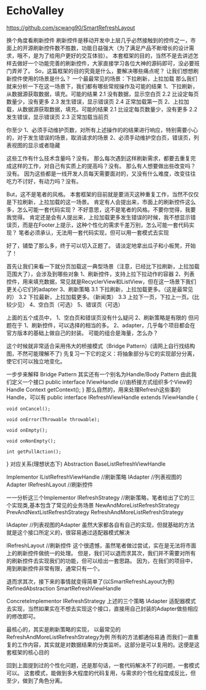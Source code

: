 # EchoValley
https://github.com/scwang90/SmartRefreshLayout

换个角度看刷新控件
刷新控件是移动开发中上层几乎必然接触到的控件之一，市面上的开源刷新控件数不胜数，功能日益强大（为了满足产品不断增长的设计需求，哦不，是为了给用户更好的交互体验）。
本套框架的目的，当然不是去讲述怎样去做好一个功能完善的刷新控件，大家直接学习各位大神的源码即可，没必要班门弄斧了。
So，这篇框架的目的究竟是什么，要解决哪些痛点呢？
让我们想想刷新控件使用的场景是什么？
一个最最常见的场景：下拉刷新，上拉加载
那么我们就来分析一下在这一场景下，我们都有哪些常规操作及可能的结果
1、下拉刷新，从数据源获取数据，填充。可能的结果
   2.1 没有数据，显示空白页
   2.2 比设定每页数量少，没有更多
   2.3 发生错误，显示错误页
   2.4 正常加载第一页
2、上拉加载，从数据源获取数据，填充。可能的结果
   2.1 比设定每页数量少，没有更多
   2.2 发生错误，显示错误页
   2.3 正常加载当前页

你至少
1、必须手动维护页数，对所有上述操作的的结果进行响应，特别需要小心的，对于发生错误的场景，取消请求的场景
2、必须手动维护空白页，错误页，列表视图的显示或者隐藏


这些工作有什么技术含量吗？没有。
那么每次遇到这样刷新需求，都要去重复完成这样的工作，对自己有实质上的提高吗？没有。
那么有人想要做出些改变吗？没有。
因为这些都是一线开发人员每天需要面对的，又没有什么难度，改变往往吃力不讨好，有动力吗？没有。

But，这不是笔者的风格。
本套框架的目前就是要消灭这种重复工作，当然不仅仅是下拉刷新，上拉加载的这一场景。
肯定有人会提出来，市面上的刷新控件这么多，怎么可能一套代码实现？
不好意思，这不是笔者的风格。不要你觉得，我要我觉得。
肯定还是会有人提出来，上拉加载更多发生错误的时候，我不想显示错误页，而是在Footer上提示，这种个性化的需求千差万别，怎么可能一套代码实现？
笔者必须承认，无法用一套代码实现，但可以用一套模式去实现

好了，铺垫了那么多，终于可以切入正题了。
请淡定地拿出瓜子和小板凳，开始了！

首先让我们来看一下就分页加载这一典型场景（注意，已经比下拉刷新，上拉加载范围大了），会涉及到哪些对象
1、刷新控件，支持上拉下拉动作的容器
2、列表控件，用来填充数据，常见就是RecyclerView和ListView，但在这一场景下我们更关心它们的adapter
3、刷新策略
    3.1 下拉刷新，上拉加载更多。（这是最常见的）
    3.2 下拉最新，上拉加载更多。（新闻类）
    3.3 上拉下一页，下拉上一页。(比较少见）
4、空白页（可选）
5、错误页（可选）

上面的五个成员中，
1、空白页和错误页没有什么疑问
2、刷新策略是有限的
但问题在于
1、刷新控件，可以选择的相当的多。
2、adapter，几乎每个项目都会在官方版本的基础上做自己的封装。
可能的组合是海量，怎么办？

这个时候就非常适合采用伟大的桥接模式（Bridge Pattern）(请网上自行找结构图，不然可能理解不了)
先复习一下它的定义：将抽象部分与它的实现部分分离，使它们可以独立地变化。

一步步来解释
Bridge Pattern 其实还有一个别名为Handle/Body Pattern
由此我们定义一个接口
public interface IViewHandle {//由桥接方式组织多个View的Handle
    Context getContext();
}
那么自然的，用来处理Refresh这些事的Handle，可以有
public interface IRefreshViewHandle extends IViewHandle {

    void onCancel();

    void onError(Throwable throwable);

    void onEmpty();

    void onNonEmpty();

    int getPullAction();
}
对应关系(理想状态下)
Abstraction
BaseListRefreshViewHandle

Implementor
IListRefreshViewHandle<T> //刷新策略
IAdapter<T> //列表视图的Adapter
IRefreshLayout //刷新控件

一一分析这三个Implementor
IRefreshStrategy<T> //刷新策略，笔者给出了它的三个实现类,基本包含了常见的业务场景
NewAndMoreListRefreshStrategy<T>
PrevAndNextListRefreshStrategy<T>
RefreshAndMoreListRefreshStrategy<T>

IAdapter<T> //列表视图的Adapter
虽然大家都各自有自己的实现，但就基础的方法就是这个接口所定义的，很容易通过适配器模式解决

IRefreshLayout //刷新控件
这个很遗憾，虽然笔者做过尝试，实在是无法将市面上的刷新控件做统一的处理。
但是，我们可以退而求其次，我们并不需要对所有的刷新控件去实现我们的功能，但可以给出一套思路。
因为，在我们的项目中，用到刷新控件非常有限，通常只有一个。

退而求其次，接下来的事情就变得简单了(以SmartRefreshLayout为例)
RefinedAbstraction
SmartRefreshViewHandle

ConcreteImplementor
IRefreshStrategy<T> 上述的三个策略
IAdapter<T> 适配器模式去实现，当然如果实在不想去实现这个接口，直接用自己封装的Adapter做些相应的修改即可。

最核心的，其实是刷新策略的实现，
以最常见的RefreshAndMoreListRefreshStrategy<T>为例
所有的方法都通俗易通
而我们一直重复的工作内容，其实就是对数据结果的分类监听。这部分是可以复用的。这便是这套框架的核心目的

回到上面提到过的个性化问题，还是那句话，一套代码解决不了的问题，一套模式可以。
这套模式，能做到多大程度的代码复用，与需求的个性化程度成反比，但至少，做到了角色分离。






